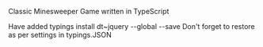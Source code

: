 Classic Minesweeper Game written in TypeScript

Have added
    typings install dt~jquery --global --save
Don't forget to restore as per settings in typings.JSON

